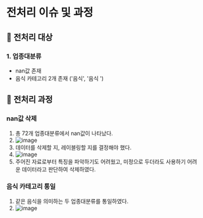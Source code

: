 # 전처리 이슈 및 과정

## 📌 전처리 대상

### 1. 업종대분류
- nan값 존재
- 음식 카테고리 2개 존재 ('음식', '음식 ')

## 📌 전처리 과정

### nan값 삭제
1. 총 72개 업종대분류에서 nan값이 나타났다.
2. ![image](https://user-images.githubusercontent.com/44918665/129470037-acd80ef3-3528-429f-b7ae-e5f26d6bb1ee.png)
3. 데이터를 삭제할 지, 레이블링할 지를 결정해야 했다.
4. ![image](https://user-images.githubusercontent.com/44918665/129470084-be146b4e-0825-4336-8be9-37223d5ef8bc.png)
5. 주어진 자료로부터 특징을 파악하기도 어려웠고, 미정으로 두더라도 사용하기 어려운 데이터라고 판단하여 삭제하였다.

### 음식 카테고리 통일
1. 같은 음식을 의미하는 두 업종대분류를 통일하였다.
2. ![image](https://user-images.githubusercontent.com/44918665/129470113-792c3065-20fa-45f4-8fd5-da401c865333.png)








